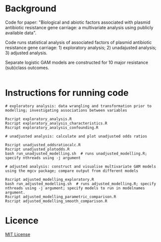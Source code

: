 # Background

Code for paper: "Biological and abiotic factors associated with plasmid antibiotic resistance gene carriage: a multivariate analysis using publicly available data".<br>

Code runs statistical analysis of associated factors of plasmid antibiotic resistance gene carriage: 1) exploratory analysis; 2) unadajusted analysis; 3) adjusted analysis.<br>

Separate logistic GAM models are constructed for 10 major resistance (sub)class outcomes.<br>
<br>

# Instructions for running code

```
# exploratory analysis: data wrangling and transformation prior to modelling; investigating associations between variables

Rscript exploratory_analysis.R
Rscript exploratory_analysis_characteristics.R 
Rscript exploratory_analysis_confounding.R

# unadjusted analysis: calculate and plot unadjusted odds ratios

Rscript unadjusted_oddsratiocalc.R
Rscript unadjusted_plotodds.R
bash run_unadjusted_modelling.sh  # runs unadjusted_modelling.R; specify nthreads using -j argument

# adjusted analysis: construct and visualise multivariate GAM models using the mgcv package; compare output from different models

Rscript adjusted_modelling_exploratory.R
bash run_adjusted_modelling.sh  # runs adjusted_modelling.R; specify nthreads using -j argument; specify models to run in modelnames argument.
Rscript adjusted_modelling_parametric_comparison.R
Rscript adjusted_modelling_smooth_comparison.R

```

# Licence
[MIT License](https://en.wikipedia.org/wiki/MIT_License)